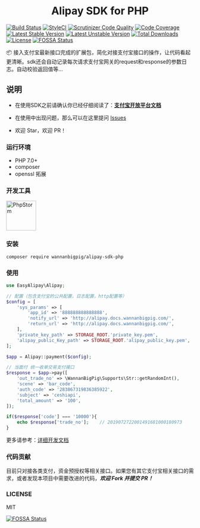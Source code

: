 <h1 align="center">Alipay SDK for PHP</h1>


[![Build Status](https://travis-ci.org/wannanbigpig/alipay-sdk-php.svg?branch=master)](https://travis-ci.org/wannanbigpig/alipay-sdk-php) [![StyleCI](https://github.styleci.io/repos/179242516/shield?branch=master)](https://github.styleci.io/repos/179242516) [![Scrutinizer Code Quality](https://scrutinizer-ci.com/g/wannanbigpig/alipay-sdk-php/badges/quality-score.png?b=master)](https://scrutinizer-ci.com/g/wannanbigpig/alipay-sdk-php/?branch=master) [![Code Coverage](https://scrutinizer-ci.com/g/wannanbigpig/alipay-sdk-php/badges/coverage.png?b=master)](https://scrutinizer-ci.com/g/wannanbigpig/alipay-sdk-php/?branch=master) [![Latest Stable Version](https://poser.pugx.org/wannanbigpig/alipay-sdk-php/v/stable)](https://packagist.org/packages/wannanbigpig/alipay-sdk-php) [![Latest Unstable Version](https://poser.pugx.org/wannanbigpig/alipay-sdk-php/v/unstable)](https://packagist.org/packages/wannanbigpig/alipay-sdk-php) [![Total Downloads](https://poser.pugx.org/wannanbigpig/alipay-sdk-php/downloads)](https://packagist.org/packages/wannanbigpig/alipay-sdk-php) [![License](https://poser.pugx.org/wannanbigpig/alipay-sdk-php/license)](https://packagist.org/packages/wannanbigpig/alipay-sdk-php) [![FOSSA Status](https://app.fossa.com/api/projects/git%2Bgithub.com%2Fwannanbigpig%2Falipay-sdk-php.svg?type=shield)](https://app.fossa.com/projects/git%2Bgithub.com%2Fwannanbigpig%2Falipay-sdk-php?ref=badge_shield)

📦 接入支付宝最新接口完成的扩展包，简化对接支付宝接口的操作，让代码看起更清晰。sdk还会自动记录每次请求支付宝网关的request和response的参数日志。自动校验返回值等...
## 说明

* 在使用SDK之前请确认你已经仔细阅读了：[**支付宝开放平台文档**](https://docs.open.alipay.com/)

* 在使用中出现问题，那么可以在这里提问 [Issues](https://github.com/wannanbigpig/alipay-sdk-php/issues)
* 欢迎 Star，欢迎 PR！

### 运行环境

* PHP 7.0+
* composer
* openssl 拓展

### 开发工具
<a src="https://www.jetbrains.com/?from=alipay-sdk-php"><img src="https://github.com/wannanbigpig/alipay-sdk-php/blob/master/phpstorm.png" alt="PhpStorm"  width="80" height="80"/></a>

### 安装

```text
composer require wannanbigpig/alipay-sdk-php
```

### 使用

```php
use EasyAlipay\Alipay;

// 配置（包含支付宝的公共配置，日志配置，http配置等）
$config = [
    'sys_params' => [
        'app_id' => '888888888888888',
        'notify_url' => 'http://alipay.docs.wannanbigpig.com/',
        'return_url' => 'http://alipay.docs.wannanbigpig.com/',
    ],
    'private_key_path' => STORAGE_ROOT.'private_key.pem',
    'alipay_public_Key_path' => STORAGE_ROOT.'alipay_public_key.pem',
];

$app = Alipay::payment($config);

// 当面付 统一收单交易支付接口
$response = $app->pay([
    'out_trade_no' => \WannanBigPig\Supports\Str::getRandomInt(),
    'scene' => 'bar_code',
    'auth_code' => '283867319836385922',
    'subject' => 'ceshiapi',
    'total_amount' => '100',
]);

if($response['code'] === '10000'){
    echo $response['trade_no'];    // 2019072722001491681000180973
}
```

更多请参考：[详细开发文档](https://alipay.docs.wannanbigpig.com/)

### 代码贡献

目前只对接各类支付，资金预授权等相关接口。如果您有其它支付宝相关接口的需求，或者发现本项目中需要改进的代码，_**欢迎 Fork 并提交 PR！**_

### LICENSE

MIT

[![FOSSA Status](https://app.fossa.com/api/projects/git%2Bgithub.com%2Fwannanbigpig%2Falipay-sdk-php.svg?type=large)](https://app.fossa.com/projects/git%2Bgithub.com%2Fwannanbigpig%2Falipay-sdk-php?ref=badge_large)